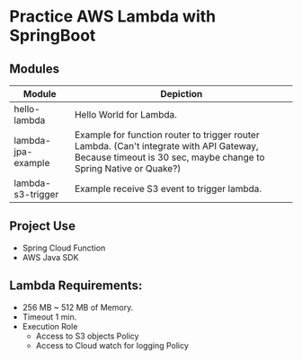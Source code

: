 # Practice AWS Lambda with SpringBoot

## Modules

| Module | Depiction |
| -------- | -------- |
| hello-lambda  | Hello World for Lambda. |
| lambda-jpa-example  | Example for function router to trigger router Lambda. (Can't integrate with API Gateway, Because timeout is 30 sec, maybe change to Spring Native or Quake?) |
| lambda-s3-trigger  | Example receive S3 event to trigger lambda. |

## Project Use

- Spring Cloud Function
- AWS Java SDK

## Lambda Requirements:

- 256 MB ~ 512 MB of Memory.
- Timeout 1 min.
- Execution Role
  - Access to S3 objects Policy
  - Access to Cloud watch for logging Policy
